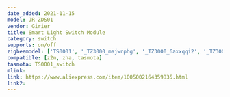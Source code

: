 ```yaml
---
date_added: 2021-11-15
model: JR-ZDS01
vendor: Girier
title: Smart Light Switch Module
category: switch
supports: on/off
zigbeemodel: ['TS0001', '_TZ3000_majwnphg', '_TZ3000_6axxqqi2', '_TZ3000_zw7yf6yk']
compatible: [z2m, zha, tasmota]
tasmota: TS0001_switch
mlink: 
link: https://www.aliexpress.com/item/1005002164359835.html
link2: 
---
```

